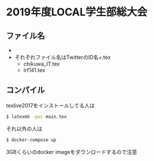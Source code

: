 # 2019年度LOCAL学生部総大会
## ファイル名
* 
* それぞれファイル名はTwitterのID名+.tex
  * chikuwa_IT.tex
  * lrf141.tex
## コンパイル
texlive2017をインストールしてる人は
``` bash
$ latexmk -pvc main.tex
```
それ以外の人は
``` bash
$ docker-compose up
```
3GBくらいのdocker imageをダウンロードするので注意
